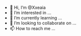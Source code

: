 - 👋 Hi, I’m @Xxeaia
- 👀 I’m interested in ...
- 🌱 I’m currently learning ...
- 💞️ I’m looking to collaborate on ...
- 📫 How to reach me ...

<!---
Xxeaia/Xxeaia is a ✨ special ✨ repository because its `README.md` (this file) appears on your GitHub profile.
You can click the Preview link to take a look at your changes.
--->
